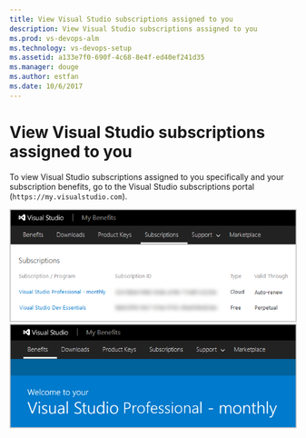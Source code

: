 ```yaml
---
title: View Visual Studio subscriptions assigned to you
description: View Visual Studio subscriptions assigned to you
ms.prod: vs-devops-alm
ms.technology: vs-devops-setup
ms.assetid: a133e7f0-690f-4c68-8e4f-ed40ef241d35
ms.manager: douge
ms.author: estfan
ms.date: 10/6/2017
---
```


#	View Visual Studio subscriptions assigned to you

To view Visual Studio subscriptions assigned to you 
specifically and your subscription benefits, 
go to the Visual Studio subscriptions portal 
(```https://my.visualstudio.com```).

<img alt="Visual Studio subscriptions portal, Subscriptions" src="_img/buy-vs-subscriptions/view-assigned-subscription-list-subscriptions-portal.png" style="border: 1px solid #CCCCCC" />

<img alt="Visual Studio subscriptions portal, Benefits" src="_img/buy-vs-subscriptions/view-subscription-benefits-subscriptions-portal.png" style="border: 1px solid #CCCCCC" />
